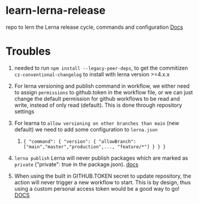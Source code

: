 # learn-lerna-release
repo to lern the Lerna release cycle, commands and configuration
[Docs](https://github.com/lerna/lerna/blob/main/commands/version/README.md#--allow-branch-glob)

# Troubles
1. needed to run `npm install --legacy-peer-deps`, to get the commitizen `cz-conventional-changelog` to install with lerna version >=4.x.x

2. For lerna versioning and publish command in workflow, we either need to assign `permissions` to github.token in the workflow file, or we can just change the default permission for github workflows to be read and write, instead of only read (default). This is done through repository settings

3. For learna to `allow versioning on other branches than main` (new default) we need to add some configuration to `lerna.json`
   1. `{
  "command": {
    "version": {
      "allowBranch": ["main","master","production",..., "feature/*"]
    }
  }
}`

4. `lerna publish` Lerna will never publish packages which are marked as `private` ("private": true in the package.json). [docs](https://github.com/lerna/lerna/issues/2111)

5. When using the built in GITHUB.TOKEN secret to update repository, the action will never trigger a new workflow to start. This is by design, thus using a custom personal access token would be a good way to go! [DOCS](https://docs.github.com/en/actions/using-workflows/triggering-a-workflow#triggering-a-workflow-from-a-workflow)
